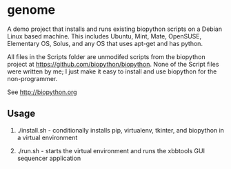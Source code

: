 genome
======

A demo project that installs and runs existing biopython scripts on a Debian Linux based machine. 
This includes Ubuntu, Mint, Mate, OpenSUSE, Elementary OS, Solus, and any OS that uses apt-get and has python.

All files in the Scripts folder are unmodifed scripts from the biopython project at https://github.com/biopython/biopython. None of the Script files were written by me;  I just make it easy to install and use biopython for the non-programmer.

See http://biopython.org

Usage
-----

1) ./install.sh - conditionally installs pip, virtualenv, tkinter, and biopython in a virtual environment

2) ./run.sh - starts the virtual environment and runs the xbbtools GUI sequencer application